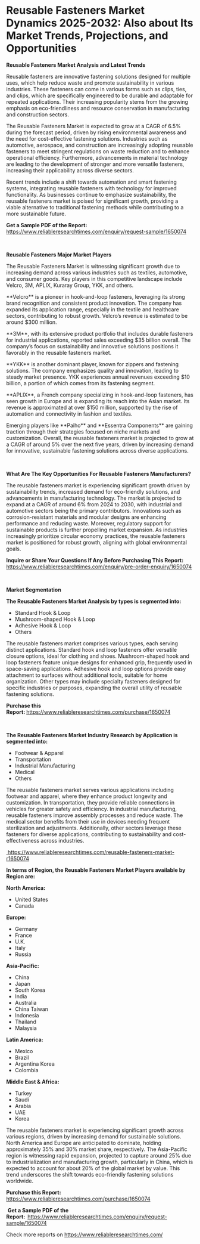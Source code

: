 <p><h1>Reusable Fasteners Market Dynamics 2025-2032: Also about Its Market Trends, Projections, and Opportunities</h1></p><p><strong>Reusable Fasteners Market Analysis and Latest Trends</strong></p>
<p><p>Reusable fasteners are innovative fastening solutions designed for multiple uses, which help reduce waste and promote sustainability in various industries. These fasteners can come in various forms such as clips, ties, and clips, which are specifically engineered to be durable and adaptable for repeated applications. Their increasing popularity stems from the growing emphasis on eco-friendliness and resource conservation in manufacturing and construction sectors.</p><p>The Reusable Fasteners Market is expected to grow at a CAGR of 6.5% during the forecast period, driven by rising environmental awareness and the need for cost-effective fastening solutions. Industries such as automotive, aerospace, and construction are increasingly adopting reusable fasteners to meet stringent regulations on waste reduction and to enhance operational efficiency. Furthermore, advancements in material technology are leading to the development of stronger and more versatile fasteners, increasing their applicability across diverse sectors. </p><p>Recent trends include a shift towards automation and smart fastening systems, integrating reusable fasteners with technology for improved functionality. As businesses continue to emphasize sustainability, the reusable fasteners market is poised for significant growth, providing a viable alternative to traditional fastening methods while contributing to a more sustainable future.</p></p>
<p><strong>Get a Sample PDF of the Report:&nbsp;</strong> <a href="https://www.reliableresearchtimes.com/enquiry/request-sample/1650074?utm_campaign=2937&utm_medium=2&utm_source=Github&utm_content=ia&utm_term=31032025&utm_id=reusable-fasteners">https://www.reliableresearchtimes.com/enquiry/request-sample/1650074</a></p>
<p>&nbsp;</p>
<p><strong>Reusable Fasteners Major Market Players</strong></p>
<p><p>The Reusable Fasteners Market is witnessing significant growth due to increasing demand across various industries such as textiles, automotive, and consumer goods. Key players in this competitive landscape include Velcro, 3M, APLIX, Kuraray Group, YKK, and others.</p><p>**Velcro** is a pioneer in hook-and-loop fasteners, leveraging its strong brand recognition and consistent product innovation. The company has expanded its application range, especially in the textile and healthcare sectors, contributing to robust growth. Velcro’s revenue is estimated to be around $300 million.</p><p>**3M**, with its extensive product portfolio that includes durable fasteners for industrial applications, reported sales exceeding $35 billion overall. The company’s focus on sustainability and innovative solutions positions it favorably in the reusable fasteners market.</p><p>**YKK** is another dominant player, known for zippers and fastening solutions. The company emphasizes quality and innovation, leading to steady market presence. YKK experiences annual revenues exceeding $10 billion, a portion of which comes from its fastening segment.</p><p>**APLIX**, a French company specializing in hook-and-loop fasteners, has seen growth in Europe and is expanding its reach into the Asian market. Its revenue is approximated at over $150 million, supported by the rise of automation and connectivity in fashion and textiles.</p><p>Emerging players like **Paiho** and **Essentra Components** are gaining traction through their strategies focused on niche markets and customization. Overall, the reusable fasteners market is projected to grow at a CAGR of around 5% over the next five years, driven by increasing demand for innovative, sustainable fastening solutions across diverse applications.</p></p>
<p>&nbsp;</p>
<p><strong>What Are The Key Opportunities For Reusable Fasteners Manufacturers?</strong></p>
<p><p>The reusable fasteners market is experiencing significant growth driven by sustainability trends, increased demand for eco-friendly solutions, and advancements in manufacturing technology. The market is projected to expand at a CAGR of around 6% from 2024 to 2030, with industrial and automotive sectors being the primary contributors. Innovations such as corrosion-resistant materials and modular designs are enhancing performance and reducing waste. Moreover, regulatory support for sustainable products is further propelling market expansion. As industries increasingly prioritize circular economy practices, the reusable fasteners market is positioned for robust growth, aligning with global environmental goals.</p></p>
<p><strong>Inquire or Share Your Questions If Any Before Purchasing This Report:</strong> <a href="https://www.reliableresearchtimes.com/enquiry/pre-order-enquiry/1650074?utm_campaign=2937&utm_medium=2&utm_source=Github&utm_content=ia&utm_term=31032025&utm_id=reusable-fasteners">https://www.reliableresearchtimes.com/enquiry/pre-order-enquiry/1650074</a></p>
<p>&nbsp;</p>
<p><strong>Market Segmentation</strong></p>
<p><strong>The Reusable Fasteners Market Analysis by types is segmented into:</strong></p>
<p><ul><li>Standard Hook & Loop</li><li>Mushroom-shaped Hook & Loop</li><li>Adhesive Hook & Loop</li><li>Others</li></ul></p>
<p><p>The reusable fasteners market comprises various types, each serving distinct applications. Standard hook and loop fasteners offer versatile closure options, ideal for clothing and shoes. Mushroom-shaped hook and loop fasteners feature unique designs for enhanced grip, frequently used in space-saving applications. Adhesive hook and loop options provide easy attachment to surfaces without additional tools, suitable for home organization. Other types may include specialty fasteners designed for specific industries or purposes, expanding the overall utility of reusable fastening solutions.</p></p>
<p><strong>Purchase this Report:&nbsp;</strong><a href="https://www.reliableresearchtimes.com/purchase/1650074?utm_campaign=2937&utm_medium=2&utm_source=Github&utm_content=ia&utm_term=31032025&utm_id=reusable-fasteners">https://www.reliableresearchtimes.com/purchase/1650074</a></p>
<p>&nbsp;</p>
<p><strong>The Reusable Fasteners Market Industry Research by Application is segmented into:</strong></p>
<p><ul><li>Footwear & Apparel</li><li>Transportation</li><li>Industrial Manufacturing</li><li>Medical</li><li>Others</li></ul></p>
<p><p>The reusable fasteners market serves various applications including footwear and apparel, where they enhance product longevity and customization. In transportation, they provide reliable connections in vehicles for greater safety and efficiency. In industrial manufacturing, reusable fasteners improve assembly processes and reduce waste. The medical sector benefits from their use in devices needing frequent sterilization and adjustments. Additionally, other sectors leverage these fasteners for diverse applications, contributing to sustainability and cost-effectiveness across industries.</p></p>
<p><a href="https://www.reliableresearchtimes.com/reusable-fasteners-market-r1650074?utm_campaign=2937&utm_medium=2&utm_source=Github&utm_content=ia&utm_term=31032025&utm_id=reusable-fasteners">&nbsp;https://www.reliableresearchtimes.com/reusable-fasteners-market-r1650074</a></p>
<p><strong>In terms of Region, the Reusable Fasteners Market Players available by Region are:</strong></p>
<p>
    <p> <strong> North America: </strong>
        <ul>
            <li>United States</li>
            <li>Canada</li>
        </ul>
        </p> 
    <p> <strong> Europe: </strong>
        <ul>
            <li>Germany</li>
            <li>France</li>
            <li>U.K.</li>
            <li>Italy</li>
            <li>Russia</li>
        </ul>
        </p> 
    <p> <strong> Asia-Pacific: </strong>
        <ul>
            <li>China</li>
            <li>Japan</li>
            <li>South Korea</li>
            <li>India</li>
            <li>Australia</li>
            <li>China Taiwan</li>
            <li>Indonesia</li>
            <li>Thailand</li>
            <li>Malaysia</li>
        </ul>
        </p> 
    <p> <strong> Latin America: </strong>
        <ul>
            <li>Mexico</li>
            <li>Brazil</li>
            <li>Argentina Korea</li>
            <li>Colombia</li>
        </ul>
        </p> 
    <p> <strong> Middle East & Africa: </strong>
        <ul>
            <li>Turkey</li>
            <li>Saudi</li>
            <li>Arabia</li>
            <li>UAE</li>
            <li>Korea</li>
        </ul>
    </p>
    </p>
<p><p>The reusable fasteners market is experiencing significant growth across various regions, driven by increasing demand for sustainable solutions. North America and Europe are anticipated to dominate, holding approximately 35% and 30% market share, respectively. The Asia-Pacific region is witnessing rapid expansion, projected to capture around 25% due to industrialization and manufacturing growth, particularly in China, which is expected to account for about 20% of the global market by value. This trend underscores the shift towards eco-friendly fastening solutions worldwide.</p></p>
<p><strong>Purchase this Report: </strong><a href="https://www.reliableresearchtimes.com/purchase/1650074?utm_campaign=2937&utm_medium=2&utm_source=Github&utm_content=ia&utm_term=31032025&utm_id=reusable-fasteners">https://www.reliableresearchtimes.com/purchase/1650074</a></p>
<p>&nbsp;<strong>Get a Sample PDF of the Report:&nbsp;&nbsp;</strong><a href="https://www.reliableresearchtimes.com/enquiry/request-sample/1650074?utm_campaign=2937&utm_medium=2&utm_source=Github&utm_content=ia&utm_term=31032025&utm_id=reusable-fasteners">https://www.reliableresearchtimes.com/enquiry/request-sample/1650074</a></p>
<p><strong></strong></p>
<p>Check more reports on <a href="https://www.reliableresearchtimes.com/?utm_campaign=2937&utm_medium=2&utm_source=Github&utm_content=ia&utm_term=31032025&utm_id=reusable-fasteners">https://www.reliableresearchtimes.com/</a></p>